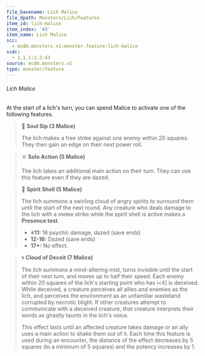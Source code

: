 ```yaml
---
file_basename: Lich Malice
file_dpath: Monsters/Lich/Features
item_id: lich-malice
item_index: '43'
item_name: Lich Malice
scc:
  - mcdm.monsters.v1:monster.feature:lich-malice
scdc:
  - 1.1.1:2.2:43
source: mcdm.monsters.v1
type: monster/feature
---
```


###### Lich Malice

At the start of a lich's turn, you can spend Malice to activate one of the following features.

<!-- -->
> 👤 **Soul Sip (3 Malice)**
>
> The lich makes a free strike against one enemy within 20 squares. They then gain an edge on their next power roll.

<!-- -->
> ☠️ **Solo Action (5 Malice)**
>
> The lich takes an additional main action on their turn. They can use this feature even if they are dazed.

<!-- -->
> 👤 **Spirit Shell (5 Malice)**
>
> The lich summons a swirling cloud of angry spirits to surround them until the start of the next round. Any creature who deals damage to the lich with a melee strike while the spirit shell is active makes a **Presence test**.
>
> - **≤11:** 16 psychic damage, dazed (save ends)
> - **12-16:** Dazed (save ends)
> - **17+:** No effect.

<!-- -->
> 🌀 **Cloud of Deceit (7 Malice)**
>
> The lich summons a mind-altering mist, turns invisible until the start of their next turn, and moves up to half their speed. Each enemy within 20 squares of the lich's starting point who has i\<4\] is deceived. While deceived, a creature perceives all allies and enemies as the lich, and perceives the environment as an unfamiliar wasteland corrupted by necrotic blight. If other creatures attempt to communicate with a deceived creature, that creature interprets their words as ghastly taunts in the lich's voice.
>
> This effect lasts until an affected creature takes damage or an ally uses a main action to shake them out of it. Each time this feature is used during an encounter, the distance of the effect decreases by 5 squares (to a minimum of 5 squares) and the potency increases by 1.
